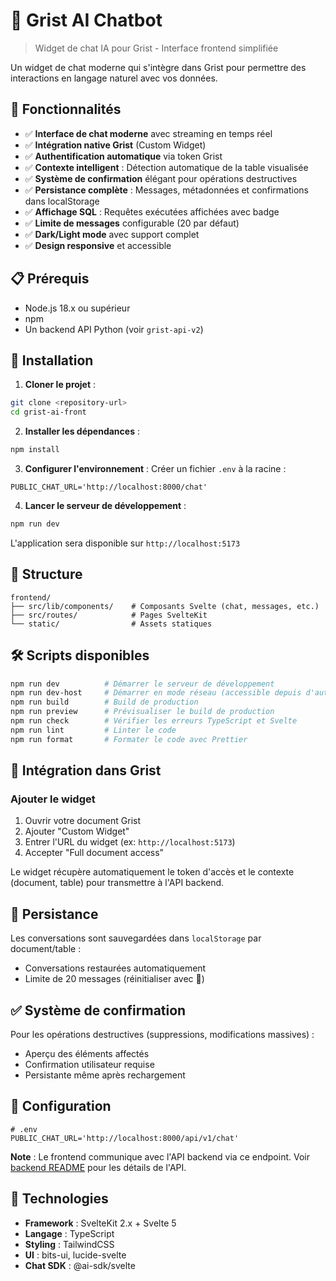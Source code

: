 # 🤖 Grist AI Chatbot

> Widget de chat IA pour Grist - Interface frontend simplifiée

Un widget de chat moderne qui s'intègre dans Grist pour permettre des interactions en langage naturel avec vos données.

## 🎯 Fonctionnalités

- ✅ **Interface de chat moderne** avec streaming en temps réel
- ✅ **Intégration native Grist** (Custom Widget)
- ✅ **Authentification automatique** via token Grist
- ✅ **Contexte intelligent** : Détection automatique de la table visualisée
- ✅ **Système de confirmation** élégant pour opérations destructives
- ✅ **Persistance complète** : Messages, métadonnées et confirmations dans localStorage
- ✅ **Affichage SQL** : Requêtes exécutées affichées avec badge
- ✅ **Limite de messages** configurable (20 par défaut)
- ✅ **Dark/Light mode** avec support complet
- ✅ **Design responsive** et accessible

## 📋 Prérequis

- Node.js 18.x ou supérieur
- npm
- Un backend API Python (voir `grist-api-v2`)

## 🚀 Installation

1. **Cloner le projet** :

```bash
git clone <repository-url>
cd grist-ai-front
```

2. **Installer les dépendances** :

```bash
npm install
```

3. **Configurer l'environnement** :
   Créer un fichier `.env` à la racine :

```env
PUBLIC_CHAT_URL='http://localhost:8000/chat'
```

4. **Lancer le serveur de développement** :

```bash
npm run dev
```

L'application sera disponible sur `http://localhost:5173`

## 📁 Structure

```
frontend/
├── src/lib/components/    # Composants Svelte (chat, messages, etc.)
├── src/routes/            # Pages SvelteKit
└── static/                # Assets statiques
```

## 🛠️ Scripts disponibles

```bash
npm run dev          # Démarrer le serveur de développement
npm run dev-host     # Démarrer en mode réseau (accessible depuis d'autres machines)
npm run build        # Build de production
npm run preview      # Prévisualiser le build de production
npm run check        # Vérifier les erreurs TypeScript et Svelte
npm run lint         # Linter le code
npm run format       # Formater le code avec Prettier
```

## 🔌 Intégration dans Grist

### Ajouter le widget

1. Ouvrir votre document Grist
2. Ajouter "Custom Widget"
3. Entrer l'URL du widget (ex: `http://localhost:5173`)
4. Accepter "Full document access"

Le widget récupère automatiquement le token d'accès et le contexte (document, table) pour transmettre à l'API backend.

## 💾 Persistance

Les conversations sont sauvegardées dans `localStorage` par document/table :
- Conversations restaurées automatiquement
- Limite de 20 messages (réinitialiser avec 🔄)

## ✅ Système de confirmation

Pour les opérations destructives (suppressions, modifications massives) :
- Aperçu des éléments affectés
- Confirmation utilisateur requise
- Persistante même après rechargement

## 🔧 Configuration

```env
# .env
PUBLIC_CHAT_URL='http://localhost:8000/api/v1/chat'
```

**Note** : Le frontend communique avec l'API backend via ce endpoint. Voir [backend README](../backend/README.md) pour les détails de l'API.

## 🎨 Technologies

- **Framework** : SvelteKit 2.x + Svelte 5
- **Langage** : TypeScript
- **Styling** : TailwindCSS
- **UI** : bits-ui, lucide-svelte
- **Chat SDK** : @ai-sdk/svelte
